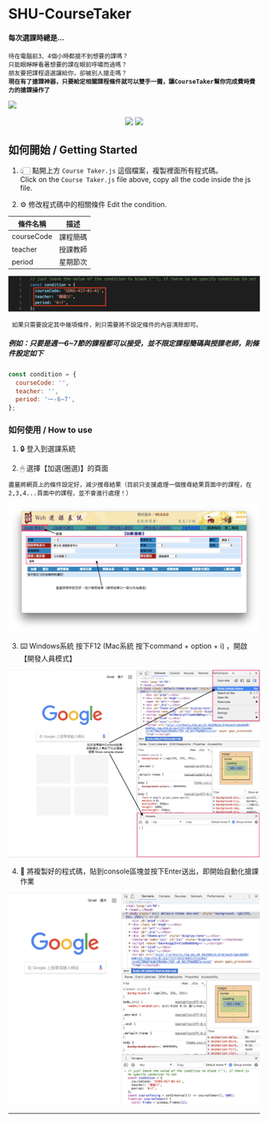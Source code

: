 # SHU-CourseTaker

#### 每次選課時總是...
` 待在電腦前3、4個小時都搶不到想要的課嗎？ `  
` 只能眼睜睜看著想要的課在眼前呼嘯而過嗎？ `  
` 朋友要把課程退選讓給你，卻被別人搶走嗎？ `  
**```現在有了搶課神器，只要給定相關課程條件就可以雙手一攤，讓CourseTaker幫你完成費時費力的搶課操作了```**  

![][takingcourse]

<p align=center>
<a target="_blank" href="https://opensource.org/licenses/MIT" title="License: MIT"><img src="https://img.shields.io/badge/License-MIT-blue.svg"></a>
<a target="_blank" href="http://makeapullrequest.com" title="PRs Welcome"><img src="https://img.shields.io/badge/PRs-welcome-brightgreen.svg"></a>
</p>

## 如何開始 / Getting Started

1. 👆🏻 點開上方 ```Course Taker.js``` 這個檔案，複製裡面所有程式碼。  
Click on the ```Course Taker.js``` file above, copy all the code inside the js file.

2. ⚙️ 修改程式碼中的相關條件
Edit the condition.

| 條件名稱 | 描述 |
| ------------- | ----------- |
| courseCode | 課程簡碼 |
| teacher | 授課教師 |
| period | 星期節次 |

![condition](/img/condition.png)

` 如果只需要設定其中幾項條件，則只需要將不設定條件的內容清除即可。`

##### 例如：只要是週一6~7節的課程都可以接受，並不限定課程簡碼與授課老師，則條件設定如下

```javascript
const condition = {
  courseCode: '',
  teacher: '',
  period: '一-6~7',
};
```

### 如何使用 / How to use

1. 🔒 登入到選課系統

2. 🖱 選擇【加選(圈選)】的頁面

`盡量將網頁上的條件設定好，減少搜尋結果（目前只支援處理一個搜尋結果頁面中的課程，在2,3,4...頁面中的課程，並不會進行處理！）`

![takecourse](/img/takecourse.png)

3. ⌨️ Windows系統 按下F12 (Mac系統 按下command + option + i) ，開啟【開發人員模式】

![developer](/img/developer.png)

4. 🔁 將複製好的程式碼，貼到console區塊並按下Enter送出，即開始自動化搶課作業

![console](/img/console.png)

--------------------------------
[takingcourse]:/img/takingcourse.gif
